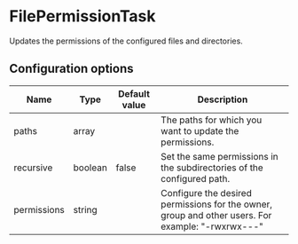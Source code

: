 # FilePermissionTask

Updates the permissions of the configured files and directories.

## Configuration options

| Name | Type | Default value | Description |
|------|------|---------------|-------------|
| paths | array |  | The paths for which you want to update the permissions. |
| recursive | boolean | false | Set the same permissions in the subdirectories of the configured path. |
| permissions | string | | Configure the desired permissions for the owner, group and other users. For example: "-rwxrwx---" |

